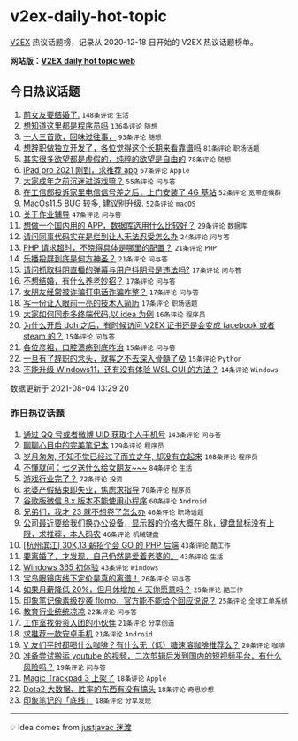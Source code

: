 # v2ex-daily-hot-topic

[V2EX](https://www.v2ex.com/) 热议话题榜，记录从 2020-12-18 日开始的 V2EX 热议话题榜单。

**网站版：[V2EX daily hot topic web](https://boojack.github.io/v2ex-daily-hot-topic-web/)**

## 今日热议话题

<!-- TODAY BEGIN -->

1. [前女友要结婚了.](https://www.v2ex.com/t/793557) `148条评论` `生活`
1. [想知道这里都是程序员吗](https://www.v2ex.com/t/793500) `136条评论` `随想`
1. [一人三首歌，回味过往事，](https://www.v2ex.com/t/793543) `93条评论` `随想`
1. [想辞职做独立开发了，各位觉得这个长期来看靠谱吗](https://www.v2ex.com/t/793509) `81条评论` `职场话题`
1. [其实很多欲望都是虚假的，纯粹的欲望是自由的](https://www.v2ex.com/t/793497) `78条评论` `随想`
1. [iPad pro 2021 刚到，求推荐 app](https://www.v2ex.com/t/793510) `67条评论` `Apple`
1. [大家成年之前沉迷过游戏嘛？](https://www.v2ex.com/t/793528) `55条评论` `问与答`
1. [在工信部投诉家里电信信号差之后，上门安装了 4G 基站](https://www.v2ex.com/t/793653) `52条评论` `宽带症候群`
1. [MacOs11.5 BUG 较多, 建议别升级.](https://www.v2ex.com/t/793521) `52条评论` `macOS`
1. [关于作业辅导](https://www.v2ex.com/t/793515) `47条评论` `问与答`
1. [想做一个国内用的 APP，数据库选用什么比较好？](https://www.v2ex.com/t/793662) `29条评论` `数据库`
1. [请问同事代码实在是烂到让人无法忍受怎么办](https://www.v2ex.com/t/793601) `24条评论` `问与答`
1. [PHP 请求超时，不晓得具体是哪里的配置？](https://www.v2ex.com/t/793657) `21条评论` `PHP`
1. [乐播投屏到底是何方神圣？](https://www.v2ex.com/t/793532) `21条评论` `问与答`
1. [请问抓取抖阴直播的弹幕与用户抖阴号是违法吗?](https://www.v2ex.com/t/793620) `17条评论` `问与答`
1. [不想结婚，有什么养老妙招？](https://www.v2ex.com/t/793631) `17条评论` `问与答`
1. [女朋友经常被诈骗打电话诈骗咋整？](https://www.v2ex.com/t/793503) `17条评论` `问与答`
1. [写一份让人眼前一亮的技术人简历](https://www.v2ex.com/t/793498) `17条评论` `职场话题`
1. [大家如何同步多终端代码,以 idea 为例](https://www.v2ex.com/t/793615) `16条评论` `程序员`
1. [为什么开启 doh 之后，有时候访问 V2EX 证书还是会变成 facebook 或者 steam 的？](https://www.v2ex.com/t/793695) `15条评论` `问与答`
1. [各位彦祖，口腔溃疡到底咋治](https://www.v2ex.com/t/793612) `15条评论` `问与答`
1. [一旦有了辞职的念头，就挥之不去深入骨髓了😰](https://www.v2ex.com/t/793556) `15条评论` `Python`
1. [不能升级 Windows11，还有没有体验 WSL GUI 的方法？](https://www.v2ex.com/t/793519) `14条评论` `Windows`

数据更新于 2021-08-04 13:29:20

<!-- TODAY END -->

### 昨日热议话题

<!-- YESTERDAY BEGIN -->

1. [通过 QQ 号或者微博 UID 获取个人手机号](https://www.v2ex.com/t/793291) `143条评论` `问与答`
1. [聊聊心目中的完美笔记本](https://www.v2ex.com/t/793294) `129条评论` `程序员`
1. [岁月匆匆, 不知不觉已经过了而立之年, 却没有立起来](https://www.v2ex.com/t/793361) `108条评论` `程序员`
1. [不懂就问：七夕送什么给女朋友~~~](https://www.v2ex.com/t/793325) `84条评论` `生活`
1. [游戏行业完了？](https://www.v2ex.com/t/793350) `72条评论` `投资`
1. [老婆产假结束即失业，焦虑求指导](https://www.v2ex.com/t/793351) `70条评论` `程序员`
1. [谷歌版微信 8.x 版本不能使用小程序](https://www.v2ex.com/t/793283) `60条评论` `Android`
1. [兄弟们，我才 23 就不想卷了怎么办](https://www.v2ex.com/t/793407) `46条评论` `职场话题`
1. [公司最近要给我们换办公设备，显示器的价格大概在 8k，键盘鼠标没有上限，求推荐，本人码农](https://www.v2ex.com/t/793314) `46条评论` `机械键盘`
1. [[杭州滨江] 30K,13 薪招个会 GO 的 PHP 后端](https://www.v2ex.com/t/793415) `43条评论` `酷工作`
1. [要离婚了，才发现，自己仍然是爱着老婆的。](https://www.v2ex.com/t/793484) `43条评论` `生活`
1. [Windows 365 初体验](https://www.v2ex.com/t/793286) `43条评论` `Windows`
1. [宝岛眼镜店线下定价是真的离谱！](https://www.v2ex.com/t/793390) `26条评论` `问与答`
1. [如果月薪降低 20%，但月休增加 4 天你愿意吗？](https://www.v2ex.com/t/793385) `25条评论` `酷工作`
1. [印象笔记像素级抄袭 flomo，官方能不能给个回应说说？](https://www.v2ex.com/t/793366) `25条评论` `全球工单系统`
1. [教育行业统统凉凉](https://www.v2ex.com/t/793409) `22条评论` `问与答`
1. [工作室找带资入团的小伙伴](https://www.v2ex.com/t/793320) `21条评论` `分享创造`
1. [求推荐一款安卓手机](https://www.v2ex.com/t/793296) `21条评论` `Android`
1. [V 友们平时都喝什么咖啡？有什么无（低）糖速溶咖啡推荐么？](https://www.v2ex.com/t/793386) `20条评论` `咖啡`
1. [准备尝试搬运 youtube 的视频，二次剪辑后发到国内的短视频平台，有什么风险吗？](https://www.v2ex.com/t/793344) `19条评论` `问与答`
1. [Magic Trackpad 3 上架了](https://www.v2ex.com/t/793474) `18条评论` `Apple`
1. [Dota2 大数据、胜率的东西有没有搞头](https://www.v2ex.com/t/793380) `18条评论` `奇思妙想`
1. [印象笔记的「底线」](https://www.v2ex.com/t/793333) `18条评论` `分享发现`

<!-- YESTERDAY END -->

---

💡 Idea comes from [justjavac 迷渡](https://github.com/justjavac/)
